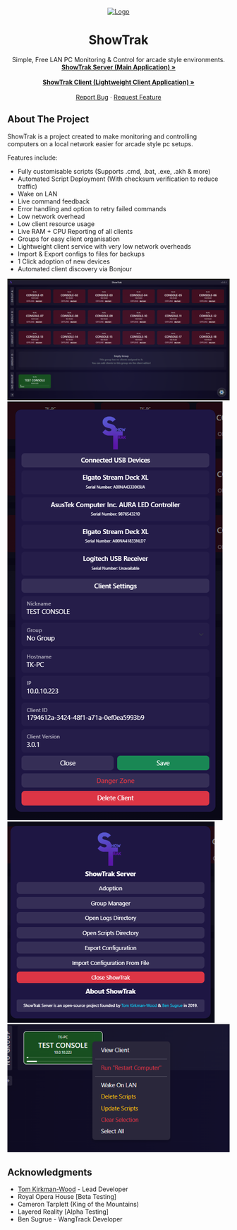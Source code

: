 
<br />
<div align="center">

<a href="https://github.com/ShowTrak/ShowTrakClient">
    <img src="https://tkw.bz/img/ShowTrak.png" alt="Logo" width="120" height="120">
</a>

<h1 align="center">ShowTrak</h1>
  <p align="center">
    Simple, Free LAN PC Monitoring & Control for arcade style environments.
    <br />
    <a href="https://github.com/ShowTrak/ShowTrakServer"><strong>ShowTrak Server (Main Application) »</strong></a>
    <br />
    <br />
    <a href="https://github.com/ShowTrak/ShowTrakClient"><strong>ShowTrak Client (Lightweight Client Application) »</strong></a>
    <br />
    <br />
    <a href="https://github.com/ShowTrak/ShowTrakServer/issues/new?labels=bug&template=bug-report---.md">Report Bug</a>
    &middot;
    <a href="https://github.com/ShowTrak/ShowTrakServer/issues/new?labels=enhancement&template=feature-request---.md">Request Feature</a>
  </p>
</div>

<!-- ABOUT THE PROJECT -->
## About The Project

ShowTrak is a project created to make monitoring and controlling computers on a local network easier for arcade style pc setups.

Features include:
* Fully customisable scripts (Supports .cmd, .bat, .exe, .akh & more)
* Automated Script Deployment (With checksum verification to reduce traffic)
* Wake on LAN
* Live command feedback
* Error handling and option to retry failed commands
* Low network overhead
* Low client resource usage
* Live RAM + CPU Reporting of all clients
* Groups for easy client organisation
* Lightweight client service with very low network overheads
* Import & Export configs to files for backups
* 1 Click adoption of new devices
* Automated client discovery via Bonjour

![ShowTrak Screen Shot][showtrak-screenshot-1]
![ShowTrak Screen Shot][showtrak-screenshot-2]
![ShowTrak Screen Shot][showtrak-screenshot-3]
![ShowTrak Screen Shot][showtrak-screenshot-4]

<!-- ACKNOWLEDGMENTS -->
## Acknowledgments
* [Tom Kirkman-Wood](https://tkw.bz) - Lead Developer
* Royal Opera House [Beta Testing]
* Cameron Tarplett (King of the Mountains)
* Layered Reality [Alpha Testing]
* Ben Sugrue - WangTrack Developer

<!-- MARKDOWN LINKS & IMAGES -->
<!-- https://www.markdownguide.org/basic-syntax/#reference-style-links -->

[linkedin-url]: https://www.linkedin.com/in/thomas-kirkman-wood-aa0242190/
[showtrak-logo]: ../images/icon.png
[showtrak-screenshot-1]: ../images/screenshot-1.png
[showtrak-screenshot-2]: ../images/screenshot-2.png
[showtrak-screenshot-3]: ../images/screenshot-3.png
[showtrak-screenshot-4]: ../images/screenshot-4.png